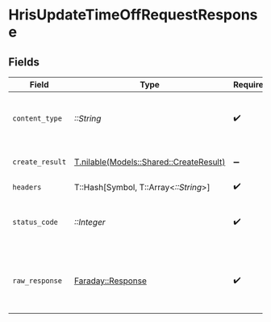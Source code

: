 # HrisUpdateTimeOffRequestResponse


## Fields

| Field                                                                          | Type                                                                           | Required                                                                       | Description                                                                    |
| ------------------------------------------------------------------------------ | ------------------------------------------------------------------------------ | ------------------------------------------------------------------------------ | ------------------------------------------------------------------------------ |
| `content_type`                                                                 | *::String*                                                                     | :heavy_check_mark:                                                             | HTTP response content type for this operation                                  |
| `create_result`                                                                | [T.nilable(Models::Shared::CreateResult)](../../models/shared/createresult.md) | :heavy_minus_sign:                                                             | Record updated successfully                                                    |
| `headers`                                                                      | T::Hash[Symbol, T::Array<*::String*>]                                          | :heavy_check_mark:                                                             | N/A                                                                            |
| `status_code`                                                                  | *::Integer*                                                                    | :heavy_check_mark:                                                             | HTTP response status code for this operation                                   |
| `raw_response`                                                                 | [Faraday::Response](https://www.rubydoc.info/gems/faraday/Faraday/Response)    | :heavy_check_mark:                                                             | Raw HTTP response; suitable for custom response parsing                        |